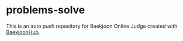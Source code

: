 # problems-solve
This is an auto push repository for Baekjoon Online Judge created with [BaekjoonHub](https://github.com/BaekjoonHub/BaekjoonHub).
